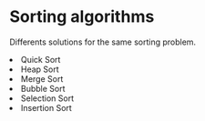 # Sorting algorithms
Differents solutions for the same sorting problem.
<li> Quick Sort
<li> Heap Sort
<li> Merge Sort
<li> Bubble Sort
<li> Selection Sort
<li> Insertion Sort
